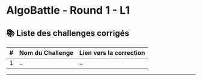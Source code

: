 # AlgoBattle - Round 1 - L1

## 📚 Liste des challenges corrigés

|  #  | Nom du Challenge | Lien vers la correction |
| :-: | ---------------- | ----------------------- |
|  1  | ..               | ..                      |

---
